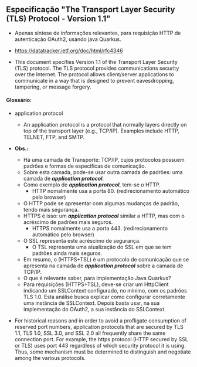 ## Especificação "The Transport Layer Security (TLS) Protocol - Version 1.1"
- Apenas síntese de informações relevantes, para requisição HTTP de autenticação OAuth2, usando java Quarkus.
- https://datatracker.ietf.org/doc/html/rfc4346

- This document specifies Version 1.1 of the Transport Layer Security (TLS) protocol.  The TLS protocol provides communications security over the Internet.  The protocol allows client/server applications to communicate in a way that is designed to prevent eavesdropping, tampering, or message forgery.

#### Glossário:
- application protocol
  - An application protocol is a protocol that normally layers directly on top of the transport layer (e.g., TCP/IP).  Examples include HTTP, TELNET, FTP, and SMTP. 
- **Obs.:** 
  - Há uma camada de Transporte: TCP/IP, cujos protocolos possuem padrões e formas de específicas de comunicação.
  - Sobre esta camada, pode-se usar outra camada de padrões: uma camada de ***application protocol***.
  - Como exemplo de ***application protocol***, tem-se o HTTP. 
    - HTTP nomalmente usa a porta 80. (redirecionamento automático pelo browser)
  - O HTTP pode se apresentar com algumas mudanças de padrão, tendo mais segurança.
  - HTTPS é isso: um ***application protocol*** similar a HTTP, mas com o acréscimo de padrões mais seguros.
    - HTTPS nomalmente usa a porta 443. (redirecionamento automático pelo browser)
  - O SSL representa este acréscimo de segurança.
    - O TSL representa uma atualização do SSL em que se tem padrões ainda mais seguros.
  - Em resumo, o (HTTPS+TSL) é um protocolo de comunicação que se apresenta na camada de ***application protocol*** sobre a camada de TCP/IP.
  -  O que é relevante saber, para implementação Java Quarkus?
    - Para requisições (HTTPS+TSL), deve-se criar um HttpClient indicando um SSLContext configurado, no mínimo, com os padrões TLS 1.0. Esta análise busca explicar como configurar corretamente uma instância de SSLContext. Depois basta usar, na sua implementação do OAuth2, a sua instância do SSLContext.

- For historical reasons and in order to avoid a profligate consumption of reserved port numbers, application protocols that are secured by TLS 1.1, TLS 1.0, SSL 3.0, and SSL 2.0 all frequently share the same connection port.  For example, the https protocol (HTTP secured by SSL or TLS) uses port 443 regardless of which security protocol it is using.  Thus, some mechanism must be determined to distinguish and negotiate among the various protocols.
